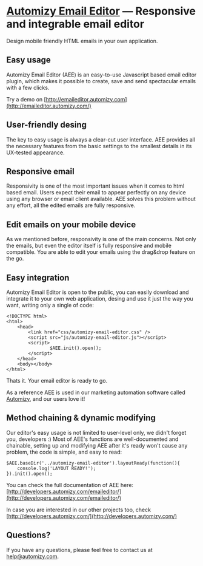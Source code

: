 [Automizy Email Editor](http://emaileditor.automizy.com/) — Responsive and integrable email editor
==============================================================================================
Design mobile friendly HTML emails in your own application.

Easy usage
--------------------------------------
Automizy Email Editor (AEE) is an easy-to-use Javascript based email editor plugin, which makes it possible to create, save and send spectacular emails with a few clicks.

Try a demo on [http://emaileditor.automizy.com](http://emaileditor.automizy.com/)

User-friendly desing
--------------------------------------
The key to easy usage is always a clear-cut user interface. AEE provides all the necessary features from the basic settings to the smallest details in its UX-tested appearance.

Responsive email
--------------------------------------
Responsivity is one of the most important issues when it comes to html based email. Users expect their email to appear perfectly on any device using any browser or email client available. AEE solves this problem without any effort, all the edited emails are fully responsive.

Edit emails on your mobile device
--------------------------------------
As we mentioned before, responsivity is one of the main concerns. Not only the emails, but even the editor itself is fully responsive and mobile compatible. You are able to edit your emails using the drag&drop feature on the go.

Easy integration
--------------------------------------
Automizy Email Editor is open to the public, you can easily download and integrate it to your own web application, desing and use it just the way you want, writing only a single of code:
```
<!DOCTYPE html>
<html>
    <head>
        <link href="css/automizy-email-editor.css" />
        <script src="js/automizy-email-editor.js"></script>
        <script>
                $AEE.init().open();
        </script>
    </head>
    <body></body>
</html>
```
Thats it. Your email editor is ready to go.

As a reference AEE is used in our marketing automation software called [Automizy](http://automizy.com), and our users love it!

Method chaining & dynamic modifying
--------------------------------------
Our editor's easy usage is not limited to user-level only, we didn't forget you, developers :)
Most of AEE's functions are well-documented and chainable, setting up and modifying AEE after it's ready won't cause any problem, the code is simple, and easy to read:
```
$AEE.baseDir('../automizy-email-editor').layoutReady(function(){
    console.log('LAYOUT READY!');
}).init().open();
```

You can check the full documentation of AEE here: [http://developers.automizy.com/emaileditor/](http://developers.automizy.com/emaileditor/)

In case you are interested in our other projects too, check [http://developers.automizy.com/](http://developers.automizy.com/) 

Questions?
----------
If you have any questions, please feel free to contact us at [help@automizy.com](mailto:help@automizy.com).
